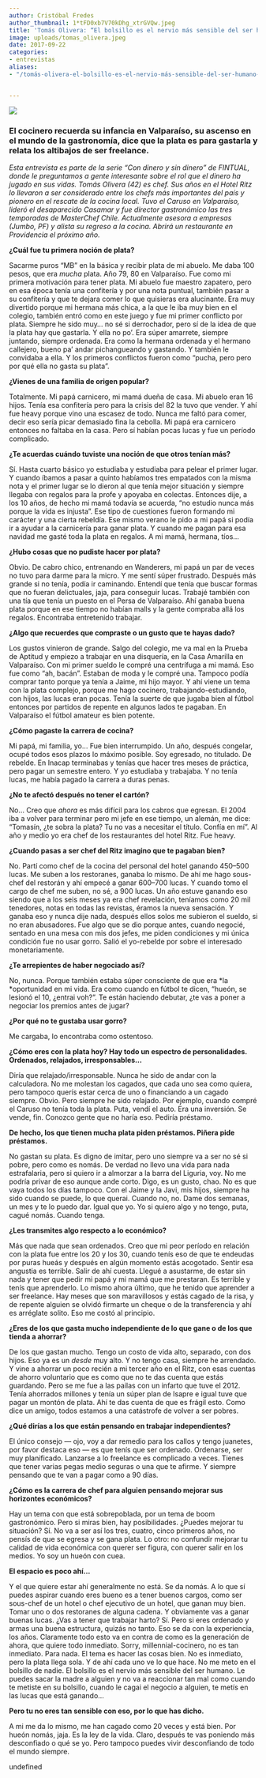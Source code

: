 ```yaml
---
author: Cristóbal Fredes
author_thumbnail: 1*tFD0xb7V70kDhg_xtrGVQw.jpeg
title: 'Tomás Olivera: “El bolsillo es el nervio más sensible del ser humano”'
image: uploads/tomas_olivera.jpeg
date: 2017-09-22
categories:
- entrevistas
aliases:
- "/tomás-olivera-el-bolsillo-es-el-nervio-más-sensible-del-ser-humano-465039851104/"


---
```


![](/uploads/tomas_olivera.jpeg)

### **El cocinero recuerda su infancia en Valparaíso, su ascenso en el mundo de la gastronomía, dice que la plata es para gastarla y relata los altibajos de ser freelance.**


*Esta entrevista es parte de la serie “Con dinero y sin dinero” de FINTUAL, donde le preguntamos a gente interesante sobre el rol que el dinero ha jugado en sus vidas. Tomás Olivera (42) es chef. Sus años en el Hotel Ritz lo llevaron a ser considerado entre los chefs más importantes del país y pionero en el rescate de la cocina local. Tuvo el Caruso en Valparaíso, lideró el desaparecido Casamar y fue director gastronómico las tres temporadas de MasterChef Chile. Actualmente asesora a empresas (Jumbo, PF) y alista su regreso a la cocina. Abrirá un restaurante en Providencia el próximo año.*

**¿Cuál fue tu primera noción de plata?**

Sacarme puros “MB” en la básica y recibir plata de mi abuelo. Me daba 100 pesos, que era *mucha* plata. Año 79, 80 en Valparaíso. Fue como mi primera motivación para tener plata. Mi abuelo fue maestro zapatero, pero en esa época tenía una confitería y por una nota puntual, también pasar a su confitería y que te dejara comer lo que quisieras era alucinante. Era muy divertido porque mi hermana más chica, a la que le iba muy bien en el colegio, también entró como en este juego y fue mi primer conflicto por plata. Siempre he sido muy… no sé si derrochador, pero sí de la idea de que la plata hay que gastarla. Y ella no po’. Era súper amarrete, siempre juntando, siempre ordenada. Era como la hermana ordenada y el hermano callejero, bueno pa’ andar pichangueando y gastando. Y también le convidaba a ella. Y los primeros conflictos fueron como “pucha, pero pero por qué ella no gasta su plata”.

**¿Vienes de una familia de origen popular?**

Totalmente. Mi papá carnicero, mi mamá dueña de casa. Mi abuelo eran 16 hijos. Tenía esa confitería pero para la crisis del 82 la tuvo que vender. Y ahí fue heavy porque vino una escasez de todo. Nunca me faltó para comer, decir eso sería picar demasiado fina la cebolla. Mi papá era carnicero entonces no faltaba en la casa. Pero sí habían pocas lucas y fue un período complicado.

**¿Te acuerdas cuándo tuviste una noción de que otros tenían más?**

Sí. Hasta cuarto básico yo estudiaba y estudiaba para pelear el primer lugar. Y cuando íbamos a pasar a quinto habíamos tres empatados con la misma nota y el primer lugar se lo dieron al que tenía mejor situación y siempre llegaba con regalos para la profe y apoyaba en colectas. Entonces dije, a los 10 años, de hecho mi mamá todavía se acuerda, “no estudio nunca más porque la vida es injusta”. Ese tipo de cuestiones fueron formando mi carácter y una cierta rebeldía. Ese mismo verano le pido a mi papá si podía ir a ayudar a la carnicería para ganar plata. Y cuando me pagan para esa navidad me gasté toda la plata en regalos. A mi mamá, hermana, tíos…

**¿Hubo cosas que no pudiste hacer por plata?**

Obvio. De cabro chico, entrenando en Wanderers, mi papá un par de veces no tuvo para darme para la micro. Y me sentí súper frustrado. Después más grande si no tenía, podía ir caminando. Entendí que tenía que buscar formas que no fueran delictuales, jaja, para conseguir lucas. Trabajé también con una tía que tenía un puesto en el Persa de Valparaíso. Ahí ganaba buena plata porque en ese tiempo no habían malls y la gente compraba allá los regalos. Encontraba entretenido trabajar.

**¿Algo que recuerdes que compraste o un gusto que te hayas dado?**

Los gustos vinieron de grande. Salgo del colegio, me va mal en la Prueba de Aptitud y empiezo a trabajar en una disquería, en la Casa Amarilla en Valparaíso. Con mi primer sueldo le compré una centrífuga a mi mamá. Eso fue como “ah, bacán”. Estaban de moda y le compré una. Tampoco podía comprar tanto porque ya tenía a Jaime, mi hijo mayor. Y ahí viene un tema con la plata complejo, porque me hago cocinero, trabajando-estudiando, con hijos, las lucas eran pocas. Tenía la suerte de que jugaba bien al fútbol entonces por partidos de repente en algunos lados te pagaban. En Valparaíso el fútbol amateur es bien potente.

**¿Cómo pagaste la carrera de cocina?**

Mi papá, mi familia, yo… Fue bien interrumpido. Un año, después congelar, ocupé todos esos plazos lo máximo posible. Soy egresado, no titulado. De rebelde. En Inacap terminabas y tenías que hacer tres meses de práctica, pero pagar un semestre entero. Y yo estudiaba y trabajaba. Y no tenía lucas, me había pagado la carrera a duras penas.

**¿No te afectó después no tener el cartón?**

No… Creo que *ahora* es más difícil para los cabros que egresan. El 2004 iba a volver para terminar pero mi jefe en ese tiempo, un alemán, me dice: “Tomasín, ¿te sobra la plata? Tu no vas a necesitar el título. Confía en mí”. Al año y medio yo era chef de los restaurantes del hotel Ritz. Fue heavy.

**¿Cuando pasas a ser chef del Ritz imagino que te pagaban bien?**

No. Partí como chef de la cocina del personal del hotel ganando 450–500 lucas. Me suben a los restoranes, ganaba lo mismo. De ahí me hago sous-chef del restorán y ahí empecé a ganar 600–700 lucas. Y cuando tomo el cargo de chef me suben, no sé, a 900 lucas. Un año estuve ganando eso siendo que a los seis meses ya era chef revelación, teníamos como 20 mil tenedores, notas en todas las revistas, éramos la nueva sensación. Y ganaba eso y nunca dije nada, después ellos solos me subieron el sueldo, si no eran abusadores. Fue algo que se dio porque antes, cuando negocié, sentado en una mesa con mis dos jefes, me piden condiciones y mi única condición fue no usar gorro. Salió el yo-rebelde por sobre el interesado monetariamente.

**¿Te arrepientes de haber negociado así?**

No, nunca. Porque también estaba súper consciente de que era *la *oportunidad en mi vida. Era como cuando en fútbol te dicen, “hueón, se lesionó el 10, ¿entrai voh?”. Te están haciendo debutar, ¿te vas a poner a negociar los premios antes de jugar?

**¿Por qué no te gustaba usar gorro?**

Me cargaba, lo encontraba como ostentoso.

**¿Cómo eres con la plata hoy? Hay todo un espectro de personalidades. Ordenados, relajados, irresponsables…**

Diría que relajado/irresponsable. Nunca he sido de andar con la calculadora. No me molestan los cagados, que cada uno sea como quiera, pero tampoco querís estar cerca de uno o financiando a un cagado siempre. Obvio. Pero siempre he sido relajado. Por ejemplo, cuando compré el Caruso no tenía toda la plata. Puta, vendí el auto. Era una inversión. Se vende, fin. Conozco gente que no haría eso. Pediría préstamo.

**De hecho, los que tienen mucha plata piden préstamos. Piñera pide préstamos.**

No gastan su plata. Es digno de imitar, pero uno siempre va a ser no sé si pobre, pero como es nomás. De verdad no llevo una vida para nada estrafalaria, pero si quiero ir a almorzar a la barra del Liguria, voy. No me podría privar de eso aunque ande corto. Digo, es un gusto, chao. No es que vaya todos los días tampoco. Con el Jaime y la Javi, mis hijos, siempre ha sido cuando se puede, lo que querai. Cuando no, no. Dame dos semanas, un mes y te lo puedo dar. Igual que yo. Yo si quiero algo y no tengo, puta, cagué nomás. Cuando tenga.

**¿Les transmites algo respecto a lo económico?**

Más que nada que sean ordenados. Creo que mi peor período en relación con la plata fue entre los 20 y los 30, cuando tenís eso de que te endeudas por puras hueás y después en algún momento estás acogotado. Sentir esa angustia es terrible. Salir de ahí cuesta. Llegué a asustarme, de estar sin nada y tener que pedir mi papá y mi mamá que me prestaran. Es terrible y tenís que aprenderlo. Lo mismo ahora último, que he tenido que aprender a ser freelance. Hay meses que son maravillosos y estás cagado de la risa, y de repente alguien se olvidó firmarte un cheque o de la transferencia y ahí es arréglate solito. Eso me costó al principio.

**¿Eres de los que gasta mucho independiente de lo que gane o de los que tienda a ahorrar?**

De los que gastan mucho. Tengo un costo de vida alto, separado, con dos hijos. Eso ya es un *desde* muy alto. Y no tengo casa, siempre he arrendado. Y vine a ahorrar un poco recién a mi tercer año en el Ritz, con esas cuentas de ahorro voluntario que es como que no te das cuenta que estás guardando. Pero se me fue a las pailas con un infarto que tuve el 2012. Tenía ahorrados millones y tenía un súper plan de Isapre e igual tuve que pagar un montón de plata. Ahí te das cuenta de que es frágil esto. Como dice un amigo, todos estamos a una catástrofe de volver a ser pobres.

**¿Qué dirías a los que están pensando en trabajar independientes?**

El único consejo — ojo, voy a dar remedio para los callos y tengo juanetes, por favor destaca eso — es que tenís que ser ordenado. Ordenarse, ser muy planificado. Lanzarse a lo freelance es complicado a veces. Tienes que tener varias pegas medio seguras o una que te afirme. Y siempre pensando que te van a pagar como a 90 días.

**¿Cómo es la carrera de chef para alguien pensando mejorar sus horizontes económicos?**

Hay un tema con que está sobrepoblada, por un tema de boom gastronómico. Pero si miras bien, hay posibilidades. ¿Puedes mejorar tu situación? Sí. No va a ser así los tres, cuatro, cinco primeros años, no pensís de que se egresa y se gana plata. Lo otro: no confundir mejorar tu calidad de vida económica con querer ser figura, con querer salir en los medios. Yo soy un hueón con cuea.

**El espacio es poco ahí…**

Y el que quiere estar ahí generalmente no está. Se da nomás. A lo que sí puedes aspirar cuando eres bueno es a tener buenos cargos, como ser sous-chef de un hotel o chef ejecutivo de un hotel, que ganan muy bien. Tomar uno o dos restoranes de alguna cadena. Y obviamente vas a ganar buenas lucas. ¿Vas a tener que trabajar harto? Sí. Pero si eres ordenado y armas una buena estructura, quizás no tanto. Eso se da con la experiencia, los años. Claramente todo esto va en contra de como es la generación de ahora, que quiere todo inmediato. Sorry, millennial-cocinero, no es tan inmediato. Para nada. El tema es hacer las cosas bien. No es inmediato, pero la plata llega sola. Y de ahí cada uno ve lo que hace. No me meto en el bolsillo de nadie. El bolsillo es el nervio más sensible del ser humano. Le puedes sacar la madre a alguien y no va a reaccionar tan mal como cuando te metiste en su bolsillo, cuando le cagai el negocio a alguien, te metís en las lucas que está ganando…

**Pero tu no eres tan sensible con eso, por lo que has dicho.**

A mi me da lo mismo, me han cagado como 20 veces y está bien. Por hueón nomás, jaja. Es la ley de la vida. Claro, después te vas poniendo más desconfiado o qué se yo. Pero tampoco puedes vivir desconfiando de todo el mundo siempre.

undefined
